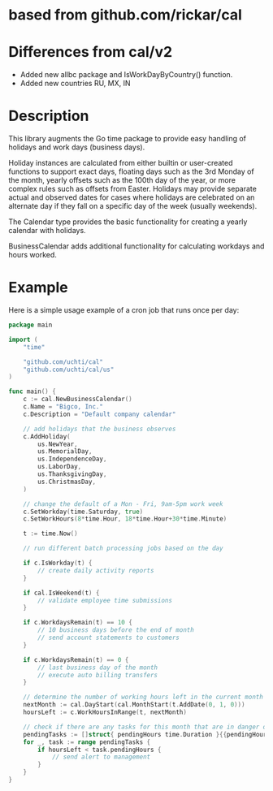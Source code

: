 
# based from github.com/rickar/cal

# Differences from cal/v2
- Added new allbc package and IsWorkDayByCountry() function. 
- Added new countries RU, MX, IN

# Description
This library augments the Go time package to provide easy handling of holidays
and work days (business days).

Holiday instances are calculated from either builtin or user-created functions
to support exact days, floating days such as the 3rd Monday of the month, 
yearly offsets such as the 100th day of the year, or more complex rules such as 
offsets from Easter. Holidays may provide separate actual and observed dates 
for cases where holidays are celebrated on an alternate day if they fall on a
specific day of the week (usually weekends).

The Calendar type provides the basic functionality for creating a yearly 
calendar with holidays.

BusinessCalendar adds additional functionality for calculating workdays and 
hours worked.

# Example
Here is a simple usage example of a cron job that runs once per day:
```go
package main

import (
	"time"

	"github.com/uchti/cal"
	"github.com/uchti/cal/us"
)

func main() {
	c := cal.NewBusinessCalendar()
	c.Name = "Bigco, Inc."
	c.Description = "Default company calendar"

	// add holidays that the business observes
	c.AddHoliday(
		us.NewYear,
		us.MemorialDay,
		us.IndependenceDay,
		us.LaborDay,
		us.ThanksgivingDay,
		us.ChristmasDay,
	)

	// change the default of a Mon - Fri, 9am-5pm work week
	c.SetWorkday(time.Saturday, true)
	c.SetWorkHours(8*time.Hour, 18*time.Hour+30*time.Minute)

	t := time.Now()

	// run different batch processing jobs based on the day

	if c.IsWorkday(t) {
		// create daily activity reports
	}

	if cal.IsWeekend(t) {
		// validate employee time submissions
	}

	if c.WorkdaysRemain(t) == 10 {
		// 10 business days before the end of month
		// send account statements to customers
	}

	if c.WorkdaysRemain(t) == 0 {
		// last business day of the month
		// execute auto billing transfers
	}

	// determine the number of working hours left in the current month
	nextMonth := cal.DayStart(cal.MonthStart(t.AddDate(0, 1, 0)))
	hoursLeft := c.WorkHoursInRange(t, nextMonth)

	// check if there are any tasks for this month that are in danger of missing their deadline
	pendingTasks := []struct{ pendingHours time.Duration }{{pendingHours: 32}} // assumed to be fetched from a DB or API
	for _, task := range pendingTasks {
		if hoursLeft < task.pendingHours {
			// send alert to management
		}
	}
}
```
